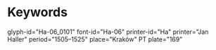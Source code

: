 # Keywords
glyph-id="Ha-06_0101"
font-id="Ha-06"
printer-id="Ha"
printer="Jan Haller"
period="1505–1525"
place="Kraków"
PT plate="169"
